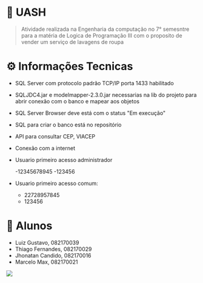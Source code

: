 # :necktie: **UASH**

> Atividade realizada na Engenharia da computação no 7° semesntre para a matéria de Logica de Programação III com o proposito de vender um serviço de lavagens de roupa

# :gear: **Informações Tecnicas**
- SQL Server com protocolo padrão TCP/IP porta 1433 habilitado
- SQLJDC4.jar e modelmapper-2.3.0.jar necessarias na lib do projeto para abrir conexão com o banco e mapear aos objetos
- SQL Server Browser deve está com o status "Em execução"
- SQL para criar o banco está no repositório
- API para consultar CEP, VIACEP
- Conexão com a internet
- Usuario primeiro acesso administrador

  -12345678945
  -123456
  
- Usuario primeiro acesso comum:

  - 22728957845
  - 123456
  

# 🚀 **Alunos**
- Luiz Gustavo, 082170039
- Thiago Fernandes, 082170029
- Jhonatan Candido, 082170016
- Marcelo Max, 082170021

<img src="https://media0.giphy.com/media/l2QZUkF4YilI5fO6I/giphy.gif">
